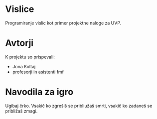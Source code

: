 # Vislice

Programiranje vislic kot primer projektne naloge za UVP.

# Avtorji

K projektu so prispevali:

- Jona Koltaj
- profesorji in asistenti fmf

# Navodila za igro

Ugibaj črko. Vsakič ko zgrešiš se pribliužaš smrti, vsakič ko zadaneš se približaš zmagi.